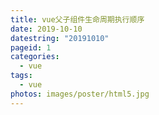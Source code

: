 ```yaml
---
title: vue父子组件生命周期执行顺序
date: 2019-10-10
datestring: "20191010"
pageid: 1
categories:
  - vue
tags:
  - vue
photos: images/poster/html5.jpg
---
```


